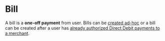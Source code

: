 # Bill

<p class="intro">A bill is a <strong>one-off payment</strong> from user. Bills can be <a href="#create-a-new-one-off-bill">created ad-hoc</a> or a bill can be created after a user has <a href="#create-a-bill-under-a-pre-auth">already authorized Direct Debit payments to a merchant</a>.

